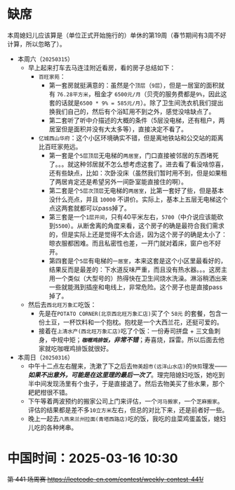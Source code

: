 
# 缺席

本周媳妇儿应该算是（单位正式开始施行的）单休的第19周（春节期间有3周不好计算，所以忽略了）。

- 本周六（`20250315`） 
  * 早上起来打车去马连洼附近看房，看的房子总结如下：
    + `百旺家苑`：
      - 第一套房就挺满意的：虽然是个`顶层`（`9层`），但是一居室的面积就有 `76.28平方米`，租金才 `6500元/月`（贝壳的服务费都是`9%`，因此这套的话就是`6500 * 9% = 585元/月`）。除了卫生间洗衣机我们提出换我们自己的，然后有个浴缸用不到之外，感觉没啥缺点了。
      - 第二套听了听中介描述的大概的条件（5层没电梯，还有租户，两居室但是面积并没有大太多等），直接决定不看了。
    + `亿城西山华府`：这个小区环境确实不错，但是离地铁站和公交站的距离比百旺家苑远。
      - 第一套是个`5层顶层`无电梯的`两居室`，门口直接被邻居的东西堵死了。。。就这种邻居就不怎么想考虑这套了。进去看了看没啥惊喜，还有些缺点，比如：次卧没床（虽然我们暂时用不到，但是如果租了两居肯定还是希望另外一间卧室能直接住的啊）。
      - 第二套是个`5层次顶层`无电梯的`两居室`，比第一套好了些，但是基本没什么亮点，并且 `10000` 不讲价。实际上，基本上五层无电梯这个点这两套就都可以pass掉了。
      - 第三套是一个`1层开间`，只有40平米左右，`5700`（中介说应该能砍到`5500`）。从断舍离的角度来看，这个房子的确是最符合我们需求的，但是实际上还是觉得不太合适，因为这个房子的确是太小了：晾衣服都困难。而且私密性也差，一开门就对着床，窗户也不好开。
      - 第四套是个`5层`有电梯的`一居室`，本来这套是这个小区里最看好的，结果反而是最差的：下水道反味严重，而且没有热水器。。。这房主用一个类似（大型号的）热得快在卫生间烧水洗澡。淋浴稍洒出来一些就能溅到插座和电线上，非常危险。这个房子也是直接pass掉了。
  * 然后去`西北旺万象汇`吃饭：
    + 先是在`POTATO CORNER(北京西北旺万象汇店)`买了个 `58元` 的套餐，包含一份土豆，一杯饮料和一个抱枕。抱枕是一个大西兰花，还挺可爱的。
    + 接着在`上清水产(西北旺万象汇店)`吃了个饭：一份寿司拼盘 + 三文鱼刺身，中规中矩；***`咖喱鸡排饭`，非常不错***；寿喜烧，踩雷。所以后面去他家就吃咖喱鸡排饭就很好。
- 本周日（`20250316`） 
  * 中午十二点左右醒来，洗漱了下之后去`物美超市(远洋山水店)`的`快剪`理发——***如果不出意外，可能是在这里理的最后一次了***。理完陪媳妇吃饭，她吃到半中间发现汤里有个虫子，于是直接退了。然后去物美买了些水果，那个耙耙柑很不错。
  * 下午等着两波预约的搬家公司上门来评估，一个`河马搬家`，一个`芝麻搬家`。评估的结果都是差不多`10立方米`左右，但总的对比下来，还是前者好一些。
  * 晚上一起去`八燕来兰州拉面(青塔西路店)`吃的饭，我吃的韭菜鸡蛋盖饭，媳妇儿吃的各种烤串。

# 中国时间：2025-03-16 10:30

~~第 441 场周赛 https://leetcode-cn.com/contest/weekly-contest-441/~~
